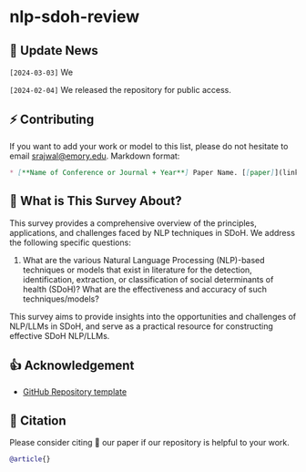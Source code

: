 # nlp-sdoh-review

##  📣 Update News

`[2024-03-03]` We 

`[2024-02-04]` We released the repository for public access.

## ⚡ Contributing

If you want to add your work or model to this list, please do not hesitate to email srajwal@emory.edu. Markdown format:

```markdown
* [**Name of Conference or Journal + Year**] Paper Name. [[paper]](link) [[code]](link)
```

## 🤗 What is This Survey About?
This survey provides a comprehensive overview of the principles, applications, and challenges faced by NLP techniques in SDoH. We address the following specific questions: 
1.  What are the various Natural Language Processing (NLP)-based techniques or models that exist in literature for the detection, identification, extraction, or classification of social determinants of health (SDoH)?  What are the effectiveness and accuracy of such techniques/models?

This survey aims to provide insights into the opportunities and challenges of NLP/LLMs in SDoH, and serve as a practical resource for constructing effective SDoH NLP/LLMs.

## 👍 Acknowledgement
* [GitHub Repository template]([https://github.com/Mooler0410/LLMsPracticalGuide](https://github.com/AI-in-Health/MedLLMsPracticalGuide))

## 📑 Citation

Please consider citing 📑 our paper if our repository is helpful to your work.

```bibtex
@article{}
